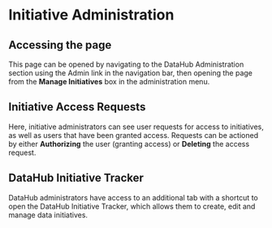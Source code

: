# Initiative Administration

## Accessing the page

This page can be opened by navigating to the DataHub Administration section using the Admin link in the navigation bar, then opening the page from the **Manage Initiatives** box in the administration menu.

## Initiative Access Requests

Here, initiative administrators can see user requests for access to initiatives, as well as users that have been granted access. Requests can be actioned by either **Authorizing** the user (granting access) or **Deleting** the access request.

## DataHub Initiative Tracker

DataHub administrators have access to an additional tab with a shortcut to open the DataHub Initiative Tracker, which allows them to create, edit and manage data initiatives.

